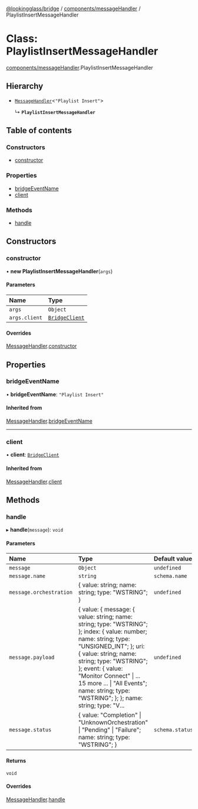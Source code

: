 [@lookingglass/bridge](../README.md) / [components/messageHandler](../modules/components_messageHandler.md) / PlaylistInsertMessageHandler

# Class: PlaylistInsertMessageHandler

[components/messageHandler](../modules/components_messageHandler.md).PlaylistInsertMessageHandler

## Hierarchy

- [`MessageHandler`](components_messageHandler.MessageHandler.md)<``"Playlist Insert"``\>

  ↳ **`PlaylistInsertMessageHandler`**

## Table of contents

### Constructors

- [constructor](components_messageHandler.PlaylistInsertMessageHandler.md#constructor)

### Properties

- [bridgeEventName](components_messageHandler.PlaylistInsertMessageHandler.md#bridgeeventname)
- [client](components_messageHandler.PlaylistInsertMessageHandler.md#client)

### Methods

- [handle](components_messageHandler.PlaylistInsertMessageHandler.md#handle)

## Constructors

### constructor

• **new PlaylistInsertMessageHandler**(`args`)

#### Parameters

| Name | Type |
| :------ | :------ |
| `args` | `Object` |
| `args.client` | [`BridgeClient`](client_BridgeClient.BridgeClient.md) |

#### Overrides

[MessageHandler](components_messageHandler.MessageHandler.md).[constructor](components_messageHandler.MessageHandler.md#constructor)

## Properties

### bridgeEventName

• **bridgeEventName**: ``"Playlist Insert"``

#### Inherited from

[MessageHandler](components_messageHandler.MessageHandler.md).[bridgeEventName](components_messageHandler.MessageHandler.md#bridgeeventname)

___

### client

• **client**: [`BridgeClient`](client_BridgeClient.BridgeClient.md)

#### Inherited from

[MessageHandler](components_messageHandler.MessageHandler.md).[client](components_messageHandler.MessageHandler.md#client)

## Methods

### handle

▸ **handle**(`message`): `void`

#### Parameters

| Name | Type | Default value |
| :------ | :------ | :------ |
| `message` | `Object` | `undefined` |
| `message.name` | `string` | `schema.name` |
| `message.orchestration` | { value: string; name: string; type: "WSTRING"; } | `undefined` |
| `message.payload` | { value: { message: { value: string; name: string; type: "WSTRING"; }; index: { value: number; name: string; type: "UNSIGNED\_INT"; }; uri: { value: string; name: string; type: "WSTRING"; }; event: { value: "Monitor Connect" \| ... 15 more ... \| "All Events"; name: string; type: "WSTRING"; }; }; name: string; type: "V... | `undefined` |
| `message.status` | { value: "Completion" \| "UnknownOrchestration" \| "Pending" \| "Failure"; name: string; type: "WSTRING"; } | `schema.status` |

#### Returns

`void`

#### Overrides

[MessageHandler](components_messageHandler.MessageHandler.md).[handle](components_messageHandler.MessageHandler.md#handle)
